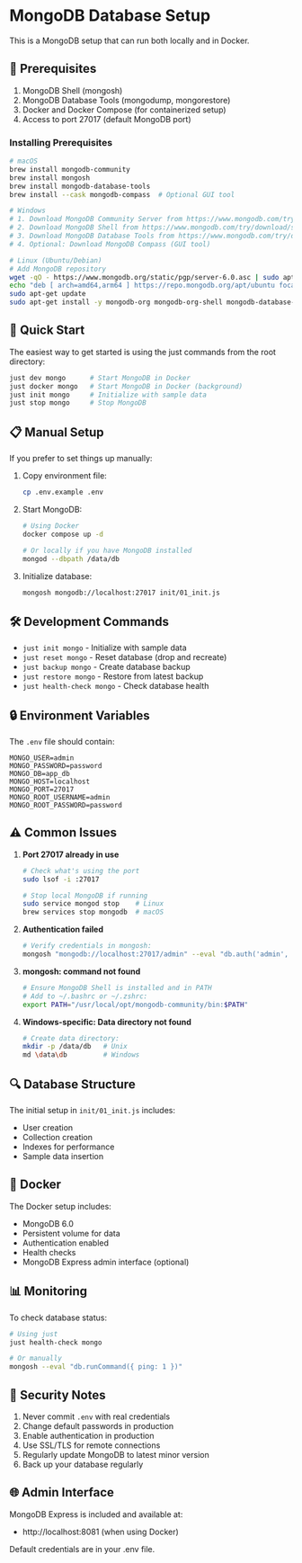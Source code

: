 # MongoDB Database Setup

This is a MongoDB setup that can run both locally and in Docker.

## 🔧 Prerequisites

1. MongoDB Shell (mongosh)
2. MongoDB Database Tools (mongodump, mongorestore)
3. Docker and Docker Compose (for containerized setup)
4. Access to port 27017 (default MongoDB port)

### Installing Prerequisites

```bash
# macOS
brew install mongodb-community
brew install mongosh
brew install mongodb-database-tools
brew install --cask mongodb-compass  # Optional GUI tool

# Windows
# 1. Download MongoDB Community Server from https://www.mongodb.com/try/download/community
# 2. Download MongoDB Shell from https://www.mongodb.com/try/download/shell
# 3. Download MongoDB Database Tools from https://www.mongodb.com/try/download/database-tools
# 4. Optional: Download MongoDB Compass (GUI tool)

# Linux (Ubuntu/Debian)
# Add MongoDB repository
wget -qO - https://www.mongodb.org/static/pgp/server-6.0.asc | sudo apt-key add -
echo "deb [ arch=amd64,arm64 ] https://repo.mongodb.org/apt/ubuntu focal/mongodb-org/6.0 multiverse" | sudo tee /etc/apt/sources.list.d/mongodb-org-6.0.list
sudo apt-get update
sudo apt-get install -y mongodb-org mongodb-org-shell mongodb-database-tools
```

## 🚀 Quick Start

The easiest way to get started is using the just commands from the root directory:

```bash
just dev mongo      # Start MongoDB in Docker
just docker mongo   # Start MongoDB in Docker (background)
just init mongo     # Initialize with sample data
just stop mongo     # Stop MongoDB
```

## 📋 Manual Setup

If you prefer to set things up manually:

1. Copy environment file:
   ```bash
   cp .env.example .env
   ```

2. Start MongoDB:
   ```bash
   # Using Docker
   docker compose up -d
   
   # Or locally if you have MongoDB installed
   mongod --dbpath /data/db
   ```

3. Initialize database:
   ```bash
   mongosh mongodb://localhost:27017 init/01_init.js
   ```

## 🛠️ Development Commands

- `just init mongo` - Initialize with sample data
- `just reset mongo` - Reset database (drop and recreate)
- `just backup mongo` - Create database backup
- `just restore mongo` - Restore from latest backup
- `just health-check mongo` - Check database health

## 🔒 Environment Variables

The `.env` file should contain:

```env
MONGO_USER=admin
MONGO_PASSWORD=password
MONGO_DB=app_db
MONGO_HOST=localhost
MONGO_PORT=27017
MONGO_ROOT_USERNAME=admin
MONGO_ROOT_PASSWORD=password
```

## ⚠️ Common Issues

1. **Port 27017 already in use**
   ```bash
   # Check what's using the port
   sudo lsof -i :27017
   
   # Stop local MongoDB if running
   sudo service mongod stop    # Linux
   brew services stop mongodb  # macOS
   ```

2. **Authentication failed**
   ```bash
   # Verify credentials in mongosh:
   mongosh "mongodb://localhost:27017/admin" --eval "db.auth('admin', 'password')"
   ```

3. **mongosh: command not found**
   ```bash
   # Ensure MongoDB Shell is installed and in PATH
   # Add to ~/.bashrc or ~/.zshrc:
   export PATH="/usr/local/opt/mongodb-community/bin:$PATH"
   ```

4. **Windows-specific: Data directory not found**
   ```bash
   # Create data directory:
   mkdir -p /data/db   # Unix
   md \data\db         # Windows
   ```

## 🔍 Database Structure

The initial setup in `init/01_init.js` includes:
- User creation
- Collection creation
- Indexes for performance
- Sample data insertion

## 🐳 Docker

The Docker setup includes:
- MongoDB 6.0
- Persistent volume for data
- Authentication enabled
- Health checks
- MongoDB Express admin interface (optional)

## 📊 Monitoring

To check database status:
```bash
# Using just
just health-check mongo

# Or manually
mongosh --eval "db.runCommand({ ping: 1 })"
```

## 🔐 Security Notes

1. Never commit `.env` with real credentials
2. Change default passwords in production
3. Enable authentication in production
4. Use SSL/TLS for remote connections
5. Regularly update MongoDB to latest minor version
6. Back up your database regularly

## 🌐 Admin Interface

MongoDB Express is included and available at:
- http://localhost:8081 (when using Docker)

Default credentials are in your .env file. 